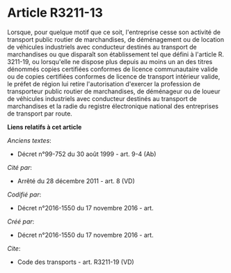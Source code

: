# Article R3211-13

Lorsque, pour quelque motif que ce soit, l'entreprise cesse son activité de transport public routier de marchandises, de
déménagement ou de location de véhicules industriels avec conducteur destinés au transport de marchandises ou que disparaît
son établissement tel que défini à l'article R. 3211-19, ou lorsqu'elle ne dispose plus depuis au moins un an des titres
dénommés copies certifiées conformes de licence communautaire valide ou de copies certifiées conformes de licence de
transport intérieur valide, le préfet de région lui retire l'autorisation d'exercer la profession de transporteur public
routier de marchandises, de déménageur ou de loueur de véhicules industriels avec conducteur destinés au transport de
marchandises et la radie du registre électronique national des entreprises de transport par route.

**Liens relatifs à cet article**

_Anciens textes_:

  - Décret n°99-752 du 30 août 1999 - art. 9-4 (Ab)

_Cité par_:

  - Arrêté du 28 décembre 2011 - art. 8 (VD)

_Codifié par_:

  - Décret n°2016-1550 du 17 novembre 2016 - art.

_Créé par_:

  - Décret n°2016-1550 du 17 novembre 2016 - art.

_Cite_:

  - Code des transports - art. R3211-19 (VD)
